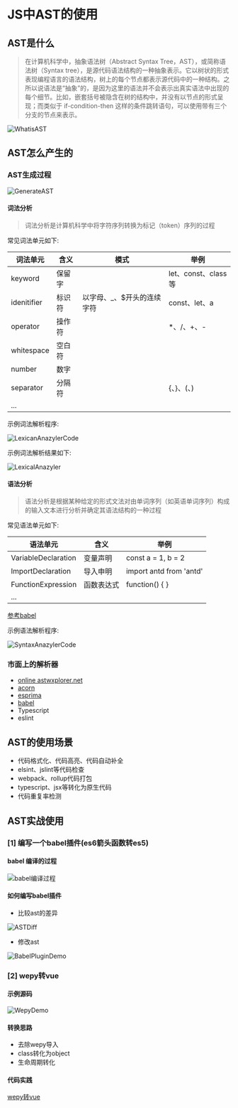 # JS中AST的使用

## AST是什么

> 在计算机科学中，抽象语法树（Abstract Syntax Tree，AST），或简称语法树（Syntax tree），是源代码语法结构的一种抽象表示。它以树状的形式表现编程语言的语法结构，树上的每个节点都表示源代码中的一种结构。之所以说语法是“抽象”的，是因为这里的语法并不会表示出真实语法中出现的每个细节。比如，嵌套括号被隐含在树的结构中，并没有以节点的形式呈现；而类似于 if-condition-then 这样的条件跳转语句，可以使用带有三个分支的节点来表示。

![WhatisAST](WhatIsAST.png)

## AST怎么产生的

### AST生成过程

![GenerateAST](GenerateAST.png)

#### 词法分析

> 词法分析是计算机科学中将字符序列转换为标记（token）序列的过程

常见词法单元如下:

| 词法单元 | 含义 | 模式 | 举例 |
|  ----  | ---- | ----  | ---- |
| keyword | 保留字 | | let、const、class等 |
| idenitifier | 标识符 | 以字母、_、$开头的连续字符 | const、let、a |
| operator | 操作符 | | *、/、+、- |
| whitespace | 空白符 | | |
| number | 数字 | | |
| separator | 分隔符 | | {、}、(、)|
| ... | | |

示例词法解析程序:

![LexicanAnazylerCode](LexicalAnalyzerCode.png)


示例词法解析结果如下:

![LexicalAnazyler](LexicalAnalyzer.png)

#### 语法分析

> 语法分析是根据某种给定的形式文法对由单词序列（如英语单词序列）构成的输入文本进行分析并确定其语法结构的一种过程

常见语法单元如下:

| 语法单元 | 含义 | 举例 |
|  ----  | ---- | ---- |
| VariableDeclaration | 变量声明 | const a = 1, b = 2 |
| ImportDeclaration | 导入申明 | import antd from 'antd' |
| FunctionExpression | 函数表达式 | function() { } |
| ... | | | 

[参考babel](https://github.com/babel/babel/blob/master/packages/babel-parser/ast/spec.md)

示例语法解析程序:

![SyntaxAnazylerCode](SyntaxAnalyzerCode.png)

### 市面上的解析器

- [online astwxplorer.net](https://astexplorer.net/)
- [acorn](https://github.com/acornjs/acorn/tree/master/acorn)
- [esprima](https://github.com/jquery/esprima)
- [babel](https://github.com/babel/babel/tree/master/packages/babel-parser)
- Typescript
- eslint 

## AST的使用场景

- 代码格式化、代码高亮、代码自动补全
- elsint、jslint等代码检查
- webpack、rollup代码打包
- typescript、jsx等转化为原生代码
- 代码重复率检测

## AST实战使用

### [1] 编写一个babel插件(es6箭头函数转es5)

#### babel 编译的过程

![babel编译过程](BabelProgress.png)

#### 如何编写babel插件

- 比较ast的差异

![ASTDiff](ASTDiff.png)
- 修改ast

![BabelPluginDemo](BabelPluginDemo.png)

### [2] wepy转vue

#### 示例源码

![WepyDemo](WepyDemo.png)

#### 转换思路

- 去除wepy导入
- class转化为object
- 生命周期转化

#### 代码实践

[wepy转vue](https://github.com/TNT-Likely/AST_DEMO/blob/master/04-WepyToVue/lib/index.js)

